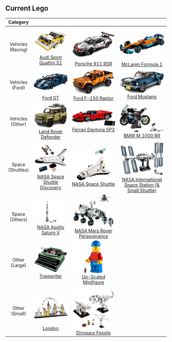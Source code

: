 ## Current Lego

| Category | | | |
| :---: | :---: | :---: | :---: |
| Vehicles (Racing) | ![Audi Sport Quattro S1](lego/audisport.png) [Audi Sport Quattro S1](https://www.lego.com/en-gb/product/1985-audi-sport-quattro-s1-76897) | ![Porsche 911 RSR](lego/porsche.png) [Porsche 911 RSR](https://www.lego.com/en-gb/product/porsche-911-rsr-42096) | ![McLaren Formula 1](lego/f1.png) [McLaren Formula 1](https://www.lego.com/en-gb/product/mclaren-formula-1-race-car-42141) |
| Vehicles (Ford) | ![Ford GT](lego/fordgt.png) [Ford GT](https://www.lego.com/en-gb/product/2022-ford-gt-42154) | ![Ford F-150 Raptor](lego/raptor.png) [Ford F-150 Raptor](https://www.lego.com/en-gb/product/ford-f-150-raptor-42126) | ![Ford Mustang](lego/mustang.png) [Ford Mustang](https://www.lego.com/en-gb/product/ford-mustang-10265) |
| Vehicles (Other) | ![Land Rover Defender](lego/defender.png) [Land Rover Defender](https://www.lego.com/en-gb/product/land-rover-defender-42110) | ![image](lego/ferrari.png) [Ferrari Daytona SP3](https://www.lego.com/en-gb/product/ferrari-daytona-sp3-42143) | ![BMW M 1000 RR](lego/bmwbike.png) [BMW M 1000 RR](https://www.lego.com/en-gb/product/bmw-m-1000-rr-42130) |
| Space (Shuttles) | ![NASA Space Shuttle Discovery](lego/spaceshuttle.png) [NASA Space Shuttle Discovery](https://www.lego.com/en-gb/product/nasa-space-shuttle-discovery-10283) | ![NASA Space Shuttle](lego/smallspaceshuttle.png) [NASA Space Shuttle](https://www.lego.com/en-gb/product/space-shuttle-31134) | ![NASA International Space Station](lego/iss.png) [NASA International Space Station (& Small Shuttle)](https://www.lego.com/en-gb/product/international-space-station-21321) |
| Space (Others)  | ![NASA Apollo Saturn V](lego/saturnv.png) [NASA Apollo Saturn V](https://www.lego.com/en-gb/product/lego-nasa-apollo-saturn-v-92176) | ![NASA Mars Rover Perseverance](lego/perseverance.png) [NASA Mars Rover Perseverance](https://www.lego.com/en-gb/product/nasa-mars-rover-perseverance-42158) |
| Other (Large) | ![Typewriter](lego/typewriter.png) [Typewriter](https://www.lego.com/en-gb/product/typewriter-21327) | ![Minifigure](lego/minifigure.png) [Up-Scaled Minifigure](https://www.lego.com/en-gb/product/up-scaled-lego-minifigure-40649) | |
| Other (Small) | ![London](lego/london.png) [London](https://www.lego.com/en-gb/product/london-21034) | ![Dinosaur Fossils](lego/fossils.png) [Dinosaur Fossils](https://www.lego.com/en-gb/product/dinosaur-fossils-21320) | |
